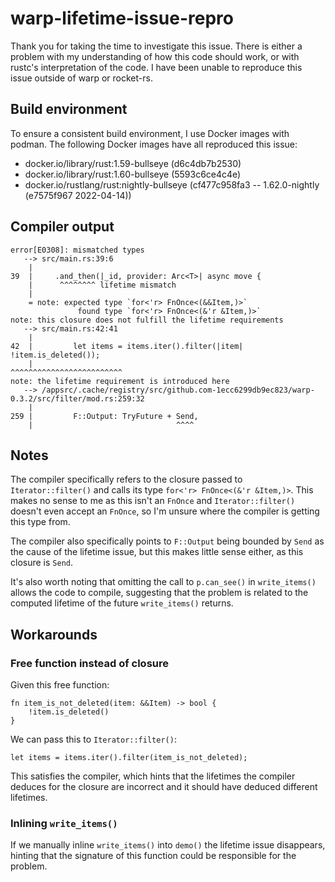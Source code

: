 # warp-lifetime-issue-repro

Thank you for taking the time to investigate this issue.  There is either a
problem with my understanding of how this code should work, or with rustc's
interpretation of the code.  I have been unable to reproduce this issue outside
of warp or rocket-rs.

## Build environment

To ensure a consistent build environment, I use Docker images with podman.  The
following Docker images have all reproduced this issue:

* docker.io/library/rust:1.59-bullseye (d6c4db7b2530)
* docker.io/library/rust:1.60-bullseye (5593c6ce4c4e)
* docker.io/rustlang/rust:nightly-bullseye (cf477c958fa3 -- 1.62.0-nightly
(e7575f967 2022-04-14))

## Compiler output

```
error[E0308]: mismatched types
   --> src/main.rs:39:6
    |
39  |     .and_then(|_id, provider: Arc<T>| async move {
    |      ^^^^^^^^ lifetime mismatch
    |
    = note: expected type `for<'r> FnOnce<(&&Item,)>`
               found type `for<'r> FnOnce<(&'r &Item,)>`
note: this closure does not fulfill the lifetime requirements
   --> src/main.rs:42:41
    |
42  |         let items = items.iter().filter(|item| !item.is_deleted());
    |                                         ^^^^^^^^^^^^^^^^^^^^^^^^^
note: the lifetime requirement is introduced here
   --> /appsrc/.cache/registry/src/github.com-1ecc6299db9ec823/warp-0.3.2/src/filter/mod.rs:259:32
    |
259 |         F::Output: TryFuture + Send,
    |                                ^^^^
```

## Notes

The compiler specifically refers to the closure passed to `Iterator::filter()`
and calls its type `for<'r> FnOnce<(&'r &Item,)>`.  This makes no sense to me
as this isn't an `FnOnce` and `Iterator::filter()` doesn't even accept an
`FnOnce`, so I'm unsure where the compiler is getting this type from.

The compiler also specifically points to `F::Output` being bounded by `Send` as
the cause of the lifetime issue, but this makes little sense either, as this
closure is `Send`.

It's also worth noting that omitting the call to `p.can_see()` in
`write_items()` allows the code to compile, suggesting that the problem is
related to the computed lifetime of the future `write_items()` returns.

## Workarounds

### Free function instead of closure

Given this free function:

```
fn item_is_not_deleted(item: &&Item) -> bool {
    !item.is_deleted()
}
```

We can pass this to `Iterator::filter()`:

```
let items = items.iter().filter(item_is_not_deleted);
```

This satisfies the compiler, which hints that the lifetimes the compiler
deduces for the closure are incorrect and it should have deduced different
lifetimes.

### Inlining `write_items()`

If we manually inline `write_items()` into `demo()` the lifetime issue
disappears, hinting that the signature of this function could be responsible
for the problem.
